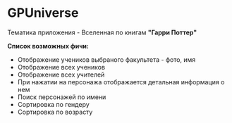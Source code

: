# GPUniverse

Тематика приложения - Вселенная по книгам **"Гарри Поттер"**

**Список возможных фичи:**

- Отображение учеников выбраного факультета - фото, имя
- Отображение всех учеников
- Отображение всех учителей
- При нажатии на персонажа отображается детальная информация о нем
- Поиск персонажей по имени
- Сортировка по гендеру
- Сортировка по возрасту
